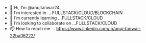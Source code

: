 - 👋 Hi, I’m @anujtanwar24
- 👀 I’m interested in ... FULLSTACK/CLOUD/BLOCKCHAIN
- 🌱 I’m currently learning ...FULLSTACK/CLOUD
- 💞️ I’m looking to collaborate on ...FULLSTACK/CLOUD
- 📫 How to reach me ... https://www.linkedin.com/in/anuj-tanwar-22ba06222/

<!---
anujtanwar24/anujtanwar24 is a ✨ special ✨ repository because its `README.md` (this file) appears on your GitHub profile.
You can click the Preview link to take a look at your changes.
--->
